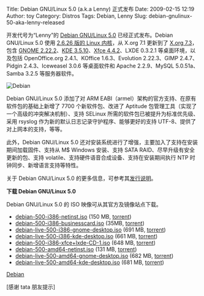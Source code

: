 Title: Debian GNU/Linux 5.0 (a.k.a Lenny) 正式发布
Date: 2009-02-15 12:19
Author: toy
Category: Distros
Tags: Debian, Lenny
Slug: debian-gnulinux-50-aka-lenny-released

开发代号为“Lenny”的 [Debian GNU/Linux
5.0](http://www.debian.org/News/2009/20090214) 已经正式发布。Debian
GNU/Linux 5.0 使用 [2.6.26 版的 Linux
内核](http://linuxtoy.org/archives/linux-kernel-2626-final-is-out.html)，从
X.org 7.1 更新到了 [X.org
7.3](http://linuxtoy.org/archives/xorg-73-released.html)，包含 [GNOME
2.22.2](http://linuxtoy.org/archives/first-look-at-the-gnome-222.html)、[KDE
3.5.10](http://linuxtoy.org/archives/kde-3510.html)、[Xfce
4.4.2](http://linuxtoy.org/archives/xfce-442-released.html)、LXDE
0.3.2.1 等桌面环境，以及包括 OpenOffice.org 2.4.1、KOffice
1.6.3、Evolution 2.22.3、GIMP 2.4.7、Pidgin 2.4.3、Iceweasel 3.0.6
等桌面软件和 Apache 2.2.9、MySQL 5.0.51a、Samba 3.2.5 等服务器软件。

![Debian](http://i.linuxtoy.org/images/2009/02/lenny.png)

Debian GNU/Linux 5.0 添加了对 ARM
EABI（armel）架构的官方支持、在原有软件包的基础上新增了 7700
个新软件包、改进了 Aptitude
包管理工具（实现了一个高级的冲突解决机制）、支持 SELinux
所需的软件包已被提升为标准优先级、采用 rsyslog
作为新的默认日志记录守护程序、能够更好的支持
UTF-8、提供了对上网本的支持，等等。

此外，Debian GNU/Linux 5.0
还对安装系统进行了增强，主要加入了支持在安装期间加载固件、支持从 M$
Windows 安装、支持 SATA RAID、尽早升级有安全更新的包、支持
volatile、支持硬件语音合成设备、支持在安装期间执行 NTP
时钟同步、新增语言支持等特性。

关于 Debian GNU/Linux 5.0
的更多信息，可参考其[发行说明](http://www.debian.net/releases/stable/i386/release-notes/index.zh_CN.html)。

**下载 Debian GNU/Linux 5.0**

Debian GNU/Linux 5.0 的 ISO 映像可从其官方及镜像站点下载。

-   [debian-500-i386-netinst.iso](http://cdimage.debian.org/debian-cd/5.0.0/i386/iso-cd/debian-500-i386-netinst.iso)
    (150 MB,
    [torrent](http://cdimage.debian.org/debian-cd/5.0.0/i386/bt-cd/debian-500-i386-netinst.iso.torrent))
-   [debian-500-i386-businesscard.iso](http://cdimage.debian.org/debian-cd/5.0.0/i386/iso-cd/debian-500-i386-businesscard.iso)
    (35MB,
    [torrent](http://cdimage.debian.org/debian-cd/5.0.0/i386/bt-cd/debian-500-i386-businesscard.iso.torrent))
-   [debian-live-500-i386-gnome-desktop.iso](http://cdimage.debian.org/debian-cd/5.0.0-live/i386/iso-cd/debian-live-500-i386-gnome-desktop.iso)
    (691 MB,
    [torrent](http://cdimage.debian.org/debian-cd/5.0.0-live/i386/bt-cd/debian-live-500-i386-gnome-desktop.iso.torrent))
-   [debian-live-500-i386-kde-desktop.iso](http://cdimage.debian.org/debian-cd/5.0.0-live/i386/iso-cd/debian-live-500-i386-kde-desktop.iso)
    (661 MB,
    [torrent](http://cdimage.debian.org/debian-cd/5.0.0-live/i386/bt-cd/debian-live-500-i386-kde-desktop.iso.torrent))
-   [debian-500-i386-xfce+lxde-CD-1.iso](http://cdimage.debian.org/debian-cd/5.0.0/i386/iso-cd/debian-500-i386-xfce+lxde-CD-1.iso)
    (648 MB,
    [torrent](http://cdimage.debian.org/debian-cd/5.0.0/i386/bt-cd/debian-500-i386-xfce+lxde-CD-1.iso.torrent))
-   [debian-500-amd64-netinst.iso](http://cdimage.debian.org/debian-cd/5.0.0/amd64/iso-cd/debian-500-amd64-netinst.iso)
    (131 MB,
    [torrent](http://cdimage.debian.org/debian-cd/5.0.0/amd64/bt-cd/debian-500-amd64-netinst.iso.torrent))
-   [debian-live-500-amd64-gnome-desktop.iso](http://cdimage.debian.org/debian-cd/5.0.0-live/amd64/iso-cd/debian-live-500-amd64-gnome-desktop.iso)
    (682 MB,
    [torrent](http://cdimage.debian.org/debian-cd/5.0.0-live/amd64/bt-cd/debian-live-500-amd64-gnome-desktop.iso.torrent))
-   [debian-live-500-amd64-kde-desktop.iso](http://cdimage.debian.org/debian-cd/5.0.0-live/amd64/iso-cd/debian-live-500-amd64-kde-desktop.iso)
    (681 MB,
    [torrent](http://cdimage.debian.org/debian-cd/5.0.0-live/amd64/bt-cd/debian-live-500-amd64-kde-desktop.iso.torrent))

[Debian](http://www.debian.net/distrib/)

[感谢 tata 朋友提示]
